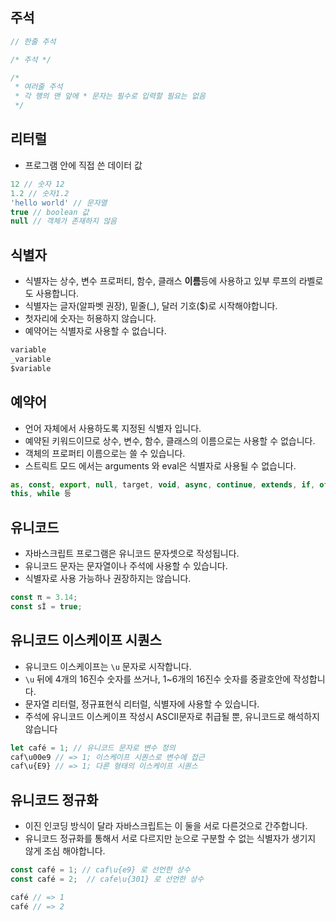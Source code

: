 ## 주석

```jsx
// 한줄 주석

/* 주석 */

/* 
 * 여러줄 주석
 * 각 행의 맨 앞에 * 문자는 필수로 입력할 필요는 없음
 */
```

## 리터럴

- 프로그램 안에 직접 쓴 데이터 값

```jsx
12 // 숫자 12
1.2 // 숫자1.2
'hello world' // 문자열
true // boolean 값
null // 객체가 존재하지 않음
```

## 식별자

- 식별자는 상수, 변수 프로퍼티, 함수, 클래스 **이름**등에 사용하고 있부 루프의 라벨로도 사용합니다.
- 식별자는 글자(알파벳 권장), 밑줄(_), 달러 기호($)로 시작해야합니다.
- 첫자리에 숫자는 허용하지 않습니다.
- 예약어는 식별자로 사용할 수 없습니다.

```jsx
variable
_variable
$variable
```

## 예약어

- 언어 자체에서 사용하도록 지정된 식별자 입니다.
- 예약된 키워드이므로 상수, 변수, 함수, 클래스의 이름으로는 사용할 수 없습니다.
- 객체의 프로퍼티 이름으로는 쓸 수 있습니다.
- 스트릭트 모드 에서는 arguments 와 eval은 식별자로 사용될 수 없습니다.

```jsx
as, const, export, null, target, void, async, continue, extends, if, of,
this, while 등
```

## 유니코드

- 자바스크립트 프로그램은 유니코드 문자셋으로 작성됩니다.
- 유니코드 문자는 문자열이나 주석에 사용할 수 있습니다.
- 식별자로 사용 가능하나 권장하지는 않습니다.

```jsx
const π = 3.14;
const sÌ = true;
```

## 유니코드 이스케이프 시퀀스

- 유니코드 이스케이프는 `\u` 문자로 시작합니다.
- `\u` 뒤에 4개의 16진수 숫자를 쓰거나, 1~6개의 16진수 숫자를 중괄호안에 작성합니다.
- 문자열 리터럴, 정규표현식 리터럴, 식별자에 사용할 수 있습니다.
- 주석에 유니코드 이스케이프 작성시 ASCII문자로 취급될 뿐, 유니코드로 해석하지 않습니다

```jsx
let café = 1; // 유니코드 문자로 변수 정의
caf\u00e9 // => 1; 이스케이프 시퀀스로 변수에 접근
caf\u{E9} // => 1; 다른 형태의 이스케이프 시퀀스
```

## 유니코드 정규화

- 이진 인코딩 방식이 달라 자바스크립트는 이 둘을 서로 다른것으로 간주합니다.
- 유니코드 정규화를 통해서 서로 다르지만 눈으로 구분할 수 없는 식별자가 생기지 않게 조심 해야합니다.

```jsx
const café = 1; // caf\u{e9} 로 선언한 상수
const café = 2;  // cafe\u{301} 로 선언한 상수

café // => 1 
café // => 2
```
